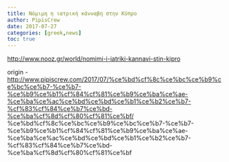 ```yaml
---
title: Νόμιμη η ιατρική κάνναβη στην Κύπρο
author: PipisCrew
date: 2017-07-27
categories: [greek,news]
toc: true
---
```


http://www.nooz.gr/world/nomimi-i-iatriki-kannavi-stin-kipro

origin - http://www.pipiscrew.com/2017/07/%ce%bd%cf%8c%ce%bc%ce%b9%ce%bc%ce%b7-%ce%b7-%ce%b9%ce%b1%cf%84%cf%81%ce%b9%ce%ba%ce%ae-%ce%ba%ce%ac%ce%bd%ce%bd%ce%b1%ce%b2%ce%b7-%cf%83%cf%84%ce%b7%ce%bd-%ce%ba%cf%8d%cf%80%cf%81%ce%bf/ %ce%bd%cf%8c%ce%bc%ce%b9%ce%bc%ce%b7-%ce%b7-%ce%b9%ce%b1%cf%84%cf%81%ce%b9%ce%ba%ce%ae-%ce%ba%ce%ac%ce%bd%ce%bd%ce%b1%ce%b2%ce%b7-%cf%83%cf%84%ce%b7%ce%bd-%ce%ba%cf%8d%cf%80%cf%81%ce%bf